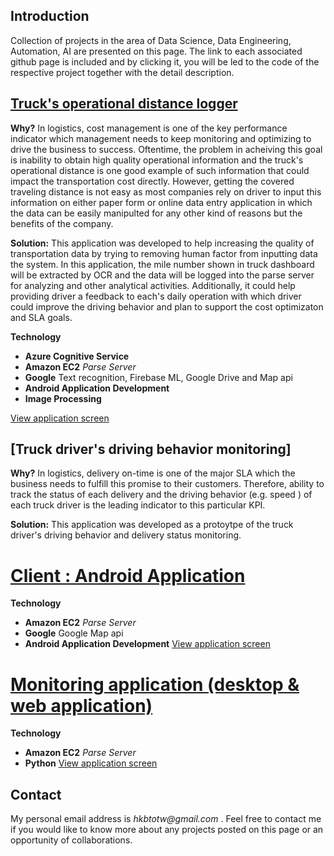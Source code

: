 ## Introduction

Collection of projects in the area of Data Science, Data Engineering, Automation, AI are presented on this page. The link to each associated github page is included and by clicking it, you will be led to the code of the respective project together with the detail description.

## [Truck's operational distance logger](https://github.com/hkbtotw/Android_AzureCS_BatchRead_v2)

**Why?**
In logistics, cost management is one of the key performance indicator which management needs to keep monitoring and optimizing to drive the business to success. Oftentime, the problem in acheiving this goal is inability to obtain high quality operational information and the truck's operational distance is one good example of such information that could impact the transportation cost directly. However, getting the covered traveling distance is not easy as most companies rely on driver to input this information on either paper form or online data entry application in which the data can be easily manipulted for any other kind of reasons but the benefits of the company.

**Solution:**
This application was developed to help increasing the quality of transportation data by trying to removing human factor from inputting data the system. 
In this application, the mile number shown in truck dashboard will be extracted by OCR and the data will be logged into the parse server for analyzing and other analytical activities. Additionally, it could help providing driver a feedback to each's daily operation with which driver could improve the driving behavior and plan to support the cost optimizaton and SLA goals.

**Technology**
- **Azure Cognitive Service**
- **Amazon EC2**  _Parse Server_
- **Google** Text recognition, Firebase ML, Google Drive and Map api
- **Android Application Development**
- **Image Processing**

[View application screen](https://github.com/hkbtotw/Android_AzureCS_BatchRead_v2/blob/master/screenCapture/Screen01.jpg)


## [Truck driver's driving behavior monitoring]

**Why?**
In logistics, delivery on-time is one of the major SLA which the business needs to fulfill this promise to their customers. Therefore, ability to track the status of each delivery and the driving behavior (e.g. speed ) of each truck driver is the leading indicator to this particular KPI.

**Solution:**
This application was developed as a protoytpe of the truck driver's driving behavior and delivery status monitoring.

# [Client : Android Application](https://github.com/hkbtotw/DriveBehavior)
**Technology**
- **Amazon EC2**  _Parse Server_
- **Google** Google Map api
- **Android Application Development**
[View application screen](https://github.com/hkbtotw/DriveBehavior/blob/master/ScreenCapture/ScreenPortrait.jpg)

# [Monitoring application (desktop & web application)](https://github.com/hkbtotw/DriveBehavior)
**Technology**
- **Amazon EC2**  _Parse Server_
- **Python**
[View application screen](https://github.com/hkbtotw/DriveBehavior_Monitoring/blob/master/ScreenCapture.JPG)


## Contact
My personal email address is _hkbtotw@gmail.com_ . Feel free to contact me if you would like to know more about any projects posted on this page or an opportunity of collaborations.
